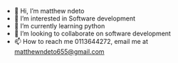 - 👋 Hi, I’m matthew ndeto
- 👀 I’m interested in Software development
- 🌱 I’m currently learning python
- 💞️ I’m looking to collaborate on software development
- 📫 How to reach me 0113644272, email me at matthewndeto655@gmail.com 

<!---
matthewndeto/matthewndeto is a ✨ special ✨ repository because its `README.md` (this file) appears on your GitHub profile.
You can click the Preview link to take a look at your changes.
--->
